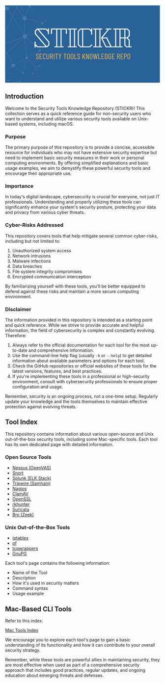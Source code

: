 
![Security Tools Knowledge Repo (STiKR)](img/banner.png)


## Introduction

Welcome to the Security Tools Knowledge Repository (STICKR)! This collection serves as a quick reference guide for non-security users who want to understand and utilize various security tools available on Unix-based systems, including macOS.

### Purpose

The primary purpose of this repository is to provide a concise, accessible resource for individuals who may not have extensive security expertise but need to implement basic security measures in their work or personal computing environments. By offering simplified explanations and basic usage examples, we aim to demystify these powerful security tools and encourage their appropriate use.

### Importance

In today's digital landscape, cybersecurity is crucial for everyone, not just IT professionals. Understanding and properly utilizing these tools can significantly enhance your system's security posture, protecting your data and privacy from various cyber threats.

### Cyber-Risks Addressed

This repository covers tools that help mitigate several common cyber-risks, including but not limited to:

1. Unauthorized system access
2. Network intrusions
3. Malware infections
4. Data breaches
5. File system integrity compromises
6. Encrypted communication interception

By familiarizing yourself with these tools, you'll be better equipped to defend against these risks and maintain a more secure computing environment.

### Disclaimer

The information provided in this repository is intended as a starting point and quick reference. While we strive to provide accurate and helpful information, the field of cybersecurity is complex and constantly evolving. Therefore:

1. Always refer to the official documentation for each tool for the most up-to-date and comprehensive information.
2. Use the command-line help flag (usually `-h` or `--help`) to get detailed information about available parameters and options for each tool.
3. Check the GitHub repositories or official websites of these tools for the latest versions, features, and best practices.
4. If you're implementing these tools in a professional or high-security environment, consult with cybersecurity professionals to ensure proper configuration and usage.

Remember, security is an ongoing process, not a one-time setup. Regularly update your knowledge and the tools themselves to maintain effective protection against evolving threats.

## Tool Index

This repository contains information about various open-source and Unix out-of-the-box security tools, including some Mac-specific tools. Each tool has its own dedicated page with detailed information.


### Open Source Tools

- [Nessus (OpenVAS)](nessus.md)
- [Snort](snort.md)
- [Splunk (ELK Stack)](splunk.md)
- [Tripwire (Samhain)](tripwire.md)
- [Nagios](nagios.md)
- [ClamAV](clamav.md)
- [OpenSSL](openssl.md)
- [rkhunter](rkhunter.md)
- [Suricata](suricata.md)
- [Bro (Zeek)](zeek.md)

### Unix Out-of-the-Box Tools

- [iptables](iptables.md)
- [pf](pf.md)
- [tcpwrappers](tcpwrappers.md)
- [GnuPG](gnupg.md)

Each tool's page contains the following information:
- Name of the Tool
- Description
- How it's used in security matters
- Command syntax
- Usage example

## Mac-Based CLI Tools

Refer to this index:

[Mac Tools Index](mac-security-tools-index.md)

We encourage you to explore each tool's page to gain a basic understanding of its functionality and how it can contribute to your overall security strategy.

Remember, while these tools are powerful allies in maintaining security, they are most effective when used as part of a comprehensive security approach that includes good practices, regular updates, and ongoing education about emerging threats and defenses.
